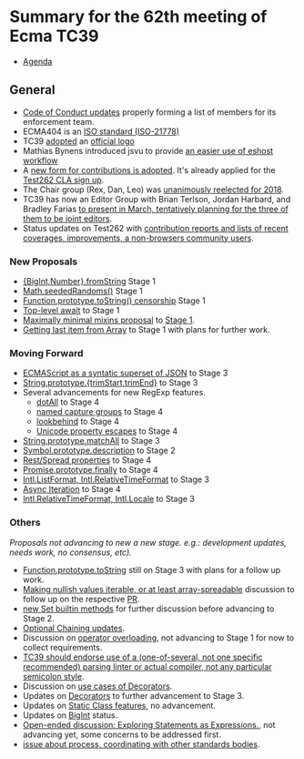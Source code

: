 # Summary for the 62th meeting of Ecma TC39

- [Agenda](https://github.com/tc39/agendas/blob/master/2018/01.md)

## General

- [Code of Conduct updates](jan-23.md#13iie-code-of-conduct-committee-update-prs-call-for-participants) properly forming a list of members for its enforcement team.
- ECMA404 is an [ISO standard (ISO-21778)](jan-23.md#9-ecma404-status-updates)
- TC39 [adopted](jan-23.md#13ia-tc39-logo) an [official logo](https://github.com/tc39/logo)
- Mathias Bynens introduced jsvu to provide [an easier use of eshost workflow](jan-23.md#13iia-making-eshost-workflow-more-accessible-with-jsvu)
- A [new form for contributions is adopted](jan-23.md#13iig-invited-expertspecification-contributor-forms). It's already applied for the [Test262 CLA sign up](http://tc39.github.io/test262-cla/).
- The Chair group (Rex, Dan, Leo) was [unanimously reelected for 2018](jan-24.md#6i-chair-group-in-2018).
- TC39 has now an Editor Group with Brian Terlson, Jordan Harbard, and Bradley Farias [to present in March, tentatively planning for the three of them to be joint editors](jan-24.md#6ii-editor-group).
- Status updates on Test262 with [contribution reports and lists of recent coverages, improvements, a non-browsers community users](jan-23.md#11-test262-status-updates).

### New Proposals

- [{BigInt,Number}.fromString](jan-23.md#13iic-bigintnumberfromstring-for-stage-1) Stage 1
- [Math.seededRandoms()](jan-23.md#13iif-mathseededrandoms-for-stage-1) Stage 1
- [Function.prototype.toString() censorship](jan-23.md#functionprototypetostring-censorship-for-stage-1) Stage 1
- [Top-level await](jan-24.md#13iiil-top-level-await-for-stage-0) to Stage 1
- [Maximally minimal mixins proposal](jan-23.md#13iiie-maximally-minimal-mixins-proposal) to [Stage 1](jan-24.md#revisiting-mixins-vs-protocols-proposal).
- [Getting last item from Array](jan-24.md#13iiim-getting-last-item-from-array-for-stage-2) to Stage 1 with plans for further work.

### Moving Forward

- [ECMAScript as a syntatic superset of JSON](jan-23.md#13iib-make-ecmascript-a-syntactic-superset-of-json-for-stage-3) to Stage 3
- [String.prototype.{trimStart,trimEnd}](jan-23.md#13iid-stringprototypetrimstarttrimend-for-stage-3) to Stage 3
- Several advancements for new RegExp features.
    - [dotAll](jan-23.md#13iij-regexp-lookbehind-assertions-for-stage-4) to Stage 4
    - [named capture groups](jan-23.md#13iij-regexp-lookbehind-assertions-for-stage-4) to Stage 4
    - [lookbehind](jan-24.md#13iij-regexp-lookbehind-assertions-for-stage-4) to Stage 4
    - [Unicode property escapes](jan-24.md#13iik-regexp-unicode-property-escapes-for-stage-4) to Stage 4
- [String.prototype.matchAll](jan-23.md#13iiib-stringprototypematchall-for-stage-3) to Stage 3
- [Symbol.prototype.description](jan-23.md#13iiid-symbolprototypedescription) to Stage 2
- [Rest/Spread properties](jan-23.md#restspread-properties-for-stage-4) to Stage 4
- [Promise.prototype.finally](jan-24.md#13iiia-promiseprototypefinally-for-stage-4) to Stage 4
- [Intl.ListFormat, Intl.RelativeTimeFormat](jan-24.md#13iiio-intl-proposals-for-stage-3-intllistformat-intlrelativetimeformat) to Stage 3
- [Async Iteration](jan-25.md#13iih-async-iteration-for-stage-4) to Stage 4
- [Intl.RelativeTimeFormat, Intl.Locale](jan-25.md#13iiio-intlrelativetimeformat-intllocale-for-stage-3) to Stage 3

### Others

_Proposals not advancing to new a new stage. e.g.: development updates, needs work, no consensus, etc)._

- [Function.prototype.toString](jan-23.md#13iiic-functionprototypetostring-pr-for-stage-4) still on Stage 3 with plans for a follow up work.
- [Making nullish values iterable, or at least array-spreadable](jan-23.md#13iiif-pr-making-nullish-values-iterable-or-at-least-array-spreadable) discussion to follow up on the respective [PR](https://github.com/tc39/ecma262/pull/1069).
- [new Set builtin methods](jan-23.md#13iiik-new-set-builtin-methods-for-stage-2) for further discussion before advancing to Stage 2.
- [Optional Chaining updates](jan-24.md#13iiin-optional-chaining-update).
- Discussion on [operator overloading](jan-24.md#13vd-operator-overloading-for-stage-1), not advancing to Stage 1 for now to collect requirements.
- [TC39 should endorse use of a (one-of-several, not one specific recommended) parsing linter or actual compiler, not any particular semicolon style](jan-24.md#15iiia-tc39-should-endorse-use-of-a-one-of-several-not-one-specific-recommended-parsing-linter-or-actual-compiler-not-any-particular-semicolon-style).
- Discussion on [use cases of Decorators](jan-24.md#13iiij-decorators-use-cases).
- Updates on [Decorators](jan-25.md#13vc-decorators-towards-stage-3) to further advancement to Stage 3.
- Updates on [Static Class features](jan-25.md#13vb-static-class-features-proposal), no advancement.
- Updates on [BigInt](jan-25.md#13va-bigint-status-update-significant-recent-change) status.
- [Open-ended discussion: Exploring Statements as Expressions.](jan-25.md#open-ended-discussion-exploring-statements-as-expressions), not advancing yet, some concerns to be addressed first.
- [issue about process, coordinating with other standards bodies](jan-25.md#issue-about-process-coordinating-with-other-standards-bodies).
